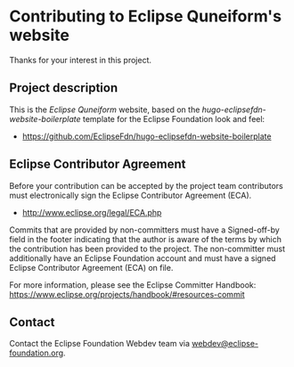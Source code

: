 # Contributing to Eclipse Quneiform's website

Thanks for your interest in this project.


## Project description

This is the *Eclipse Quneiform* website, based on the
*hugo-eclipsefdn-website-boilerplate* template for the Eclipse Foundation look and feel:

* https://github.com/EclipseFdn/hugo-eclipsefdn-website-boilerplate


## Eclipse Contributor Agreement

Before your contribution can be accepted by the project team contributors must
electronically sign the Eclipse Contributor Agreement (ECA).

* http://www.eclipse.org/legal/ECA.php

Commits that are provided by non-committers must have a Signed-off-by field in
the footer indicating that the author is aware of the terms by which the
contribution has been provided to the project. The non-committer must
additionally have an Eclipse Foundation account and must have a signed Eclipse
Contributor Agreement (ECA) on file.

For more information, please see the Eclipse Committer Handbook:
https://www.eclipse.org/projects/handbook/#resources-commit

## Contact

Contact the Eclipse Foundation Webdev team via webdev@eclipse-foundation.org.
